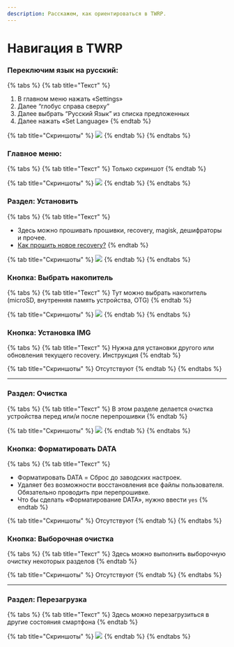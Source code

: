 ```yaml
---
description: Расскажем, как ориентироваться в TWRP.
---
```


# Навигация в TWRP

### Переключим язык на русский: <a href="#dlya-pereklyucheniya-yazyka-v-twrp-sleduet-sdelat-sleduyushee" id="dlya-pereklyucheniya-yazyka-v-twrp-sleduet-sdelat-sleduyushee"></a>

{% tabs %}
{% tab title="Текст" %}
1. В главном меню нажать «Settings»
2. Далее “глобус справа сверху”
3. Далее выбрать “Русский Язык” из списка предложенных
4. Далее нажать «Set Language»
{% endtab %}

{% tab title="Скриншоты" %}
![](https://telegra.ph/file/dbfabda66f993f97d00f2.jpg)
{% endtab %}
{% endtabs %}

### Главное меню: <a href="#obzor-twrp" id="obzor-twrp"></a>

{% tabs %}
{% tab title="Текст" %}
Только скриншот
{% endtab %}

{% tab title="Скриншоты" %}
![](https://telegra.ph/file/54f568803f08b40d1bd50.jpg)
{% endtab %}
{% endtabs %}

### Раздел: Установить <a href="#razdel-ustanovit" id="razdel-ustanovit"></a>

{% tabs %}
{% tab title="Текст" %}
* Здесь можно прошивать прошивки, recovery, magisk, дешифраторы и прочее.
* [Как прошить новое recovery?](../inst/install-recovery-by-twrp.md)
{% endtab %}

{% tab title="Скриншоты" %}
![](https://telegra.ph/file/a638966dc4ef2c28379ef.jpg)
{% endtab %}
{% endtabs %}

### **Кнопка: Выбрать накопитель**

{% tabs %}
{% tab title="Текст" %}
Тут можно выбрать накопитель (microSD, внутренняя память устройства, OTG)
{% endtab %}

{% tab title="Скриншоты" %}
![](https://telegra.ph/file/f59b705d4088795523e2a.jpg)
{% endtab %}
{% endtabs %}

### **Кнопка: Установка IMG**

{% tabs %}
{% tab title="Текст" %}
Нужна для установки другого или обновления текущего recovery. Инструкция
{% endtab %}

{% tab title="Скриншоты" %}
Отсутствуют
{% endtab %}
{% endtabs %}

***

### Раздел: Очистка <a href="#razdel-ochistka" id="razdel-ochistka"></a>

{% tabs %}
{% tab title="Текст" %}
В этом разделе делается очистка устройства перед или/и после перепрошивки
{% endtab %}

{% tab title="Скриншоты" %}
![](https://telegra.ph/file/6807d96c47cf866902eaa.jpg)
{% endtab %}
{% endtabs %}

### **Кнопка: Форматировать DATA**

{% tabs %}
{% tab title="Текст" %}
* Форматировать DATA = Сброс до заводских настроек.
* Удаляет без возможности восстановления все файлы пользователя. Обязательно проводить при перепрошивке.
* Что бы сделать «Форматирование DATA», нужно ввести `yes`
{% endtab %}

{% tab title="Скриншоты" %}
Отсутствуют
{% endtab %}
{% endtabs %}



### **Кнопка: Выборочная очистка**

{% tabs %}
{% tab title="Текст" %}
Здесь можно выполнить выборочную очистку некоторых разделов
{% endtab %}

{% tab title="Скриншоты" %}
Отсутствуют
{% endtab %}
{% endtabs %}

***

### Раздел: Перезагрузка <a href="#razdel-perezagruzka" id="razdel-perezagruzka"></a>

{% tabs %}
{% tab title="Текст" %}
Здесь можно перезагрузиться в другие состояния смартфона
{% endtab %}

{% tab title="Скриншоты" %}
![](https://telegra.ph/file/1e571a34a6ce87700c96d.jpg)
{% endtab %}
{% endtabs %}
